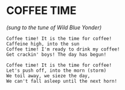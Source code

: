 # COFFEE TIME

*(sung to the tune of Wild Blue Yonder)*

```
Coffee time! It is the time for coffee!
Caffeine high, into the sun
Coffee time! I'm ready to drink my coffee!
Get crackin' boys! The day has begun!

Coffee time! It is the time for coffee!
Let's push off, into the morn (storm)
We toil away, we sieze the day,
We can't fall asleep until the next horn!
```
